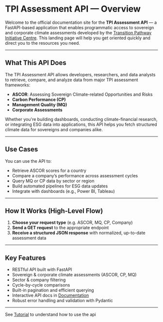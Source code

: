 # TPI Assessment API — Overview

Welcome to the official documentation site for the **TPI Assessment API** — a FastAPI-based application that enables programmatic access to sovereign and corporate climate assessments developed by the [Transition Pathway Initiative Centre](https://www.transitionpathwayinitiative.org/). This landing page will help you get oriented quickly and direct you to the resources you need.

---

## What This API Does

The TPI Assessment API allows developers, researchers, and data analysts to retrieve, compare, and analyze data from major TPI assessment frameworks:

- **ASCOR**: Assessing Sovereign Climate-related Opportunities and Risks
- **Carbon Performance (CP)**
- **Management Quality (MQ)**
- **Corporate Assessments**

Whether you're building dashboards, conducting climate-financial research, or integrating ESG data into applications, this API helps you fetch structured climate data for sovereigns and companies alike.

---

## Use Cases

You can use the API to:
- Retrieve ASCOR scores for a country
- Compare a company’s performance across assessment cycles
- Query MQ or CP data by sector or region
- Build automated pipelines for ESG data updates
- Integrate with dashboards (e.g., Power BI, Tableau)

---

## How It Works (High-Level Flow)

1. **Choose your request type** (e.g. ASCOR, MQ, CP, Company)  
2. **Send a GET request** to the appropriate endpoint  
3. **Receive a structured JSON response** with normalized, up-to-date assessment data  

---

## Key Features

- RESTful API built with FastAPI  
- Sovereign & corporate climate assessments (ASCOR, CP, MQ)  
- Sector & company filtering  
- Cycle-by-cycle comparisons  
- Built-in pagination and efficient querying  
- Interactive API docs in [Documentation](Overview_Documentation.md)  
- Robust error handling and validation with Pydantic  

---

See [Tutorial](Tutorial.md) to understand how to use the api
